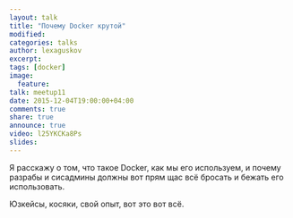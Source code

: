```yaml
---
layout: talk
title: "Почему Docker крутой"
modified:
categories: talks
author: lexaguskov
excerpt:
tags: [docker]
image:
  feature:
talk: meetup11
date: 2015-12-04T19:00:00+04:00
comments: true
share: true
announce: true 
video: l25YKCKa8Ps
slides: 
---
```



Я расскажу о том, что такое Docker, как мы его используем, и почему разрабы 
и сисадмины должны вот прям щас всё бросать и бежать его использовать. 

Юзкейсы, косяки, свой опыт, вот это вот всё.
